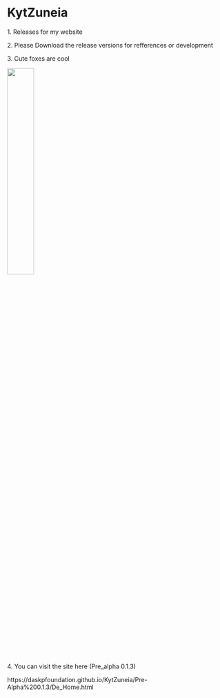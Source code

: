 # KytZuneia
<p>1. Releases for my website</p>
<p>2. Please Download the release versions for refferences or development</p>
<p>3. Cute foxes are cool</p>
<picture>
<img src="https://upload.wikimedia.org/wikipedia/commons/0/03/Vulpes_vulpes_laying_in_snow.jpg" width="35%" height="35%">
  </picture>
<p>4. You can visit the site here (Pre_alpha 0.1.3)</p>
https://daskpfoundation.github.io/KytZuneia/Pre-Alpha%200.1.3/De_Home.html
